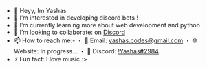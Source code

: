 - 👋 Heyy, Im Yashas
- 👀 I’m interested in developing discord bots !
- 🌱 I’m currently learning more about web development and python
- 💞️ I’m looking to collaborate: on [Discord](dsc.gg/yashas)
- 📫 How to reach me:-
・ 📧 Email: yashas.codes@gmail.com
・ 🌐 Website: In progress...
・ 💬 Discord: [!Yashas#2984](https://discordapp.com/users/793742209949630465)
- ⚡ Fun fact: I love music :>

<!---
Yashas-dev-xyz/Yashas-dev-xyz is a ✨ special ✨ repository because its `README.md` (this file) appears on your GitHub profile.
You can click the Preview link to take a look at your changes.
--->


